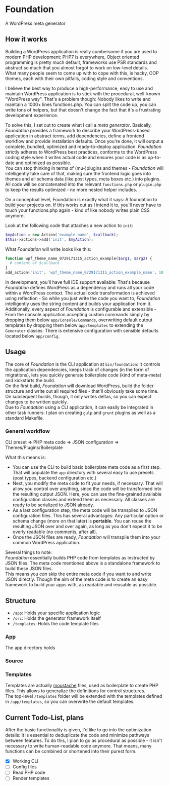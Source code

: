 # Foundation
A WordPress meta generator

## How it works
Building a WordPress application is really cumbersome if you are used to modern PHP development: PHP7 is everywhere, Object oriented programming is pretty much default, frameworks use PSR standards and abstract so much that you almost forgot to work on low-level details.  
What many people seem to come up with to cope with this, is hacky, OOP themes, each with their own pitfalls, coding style and conventions.  

I believe the best way to produce a high-performance, easy to use and maintain WordPress application is to stick with the procedural, well-known "WordPress way". That's a problem though: Nobody likes to write and maintain a 1000+ lines functions.php. You can split the code up, you can write tons of helpers, but that doesn't change the fact that it's a frustrating development experience.

To solve this, I set out to create what I call a *meta generator*. Basically, *Foundation* provides a framework to describe your WordPress-based application in abstract terms, add dependencies, define a frontend workflow and provide installation defaults. Once you're done, it will output a complete, bundled, optimized and ready-to-deploy application. *Foundation* strictly adheres to WordPress best practices, conforms to the WordPress coding style when it writes actual code and ensures your code is as up-to-date and optimized as possible.  
You can stop thinking in terms of (mu-)plugins and themes - *Foundation* will intelligently take care of that, making sure the frontend logic goes into themes and all schema data (like post types, meta boxes etc.) into plugins.  
All code will be concatenated into the relevant `functions.php` or `plugin.php` to keep the results optimized - no more nested helper includes.

On a conceptual level, Foundation is exactly what it says: A foundation to build your projects on. If this works out as I intend it to, you'll never have to touch your functions.php again - kind of like nobody writes plain CSS anymore.

Look at the following code that attaches a new action to `init`:

````php
$myAction = new Action('example name', $callback);
$this->actions->add('init', $myAction);
````

What *Foundation* will write looks like this:

````php
function wpf_theme_name_0729171315_action_example($arg1, $arg2) {
  # content of $callback
}
add_action('init', 'wpf_theme_name_0729171315_action_example_name', 10, 2);
````

In development, you'll have full IDE support available: That's because *Foundation* defines WordPress as a dependency and runs all your code within a WordPress context. The actual code transformation is achieved using reflection - So while you just write the code you want to, *Foundation* intelligently uses the string content and builds your application from it.  
Additionally, every aspect of *Foundation* is configurable and extensible - From the console application accepting custom commands simply by dropping them below `app/Console/Commands`, overwriting default output templates by dropping them below `app/templates` to extending the `Generator` classes. There is extensive configuration with sensible defaults located below `app/config`.


## Usage
The core of *Foundation* is the CLI application at `bin/foundation`: It controls the application dependencies, keeps track of changes (in the form of migrations), lets you quickly generate boilerplate code (kind of meta-meta) and kickstarts the build.  
On the first build, *Foundation* will download WordPress, build the folder structure and write out all required files - that'll obviously take some time. On subsequent builds, though, it only writes deltas, so you can expect changes to be written quickly.  
Due to *Foundation* using a CLI application, it can easily be integrated in other task runners: I plan on creating `gulp` and `grunt` plugins as well as a standard Makefile.

### General workflow
CLI preset => PHP meta code => JSON configuration => Themes/Plugins/Boilerplate

What this means is:
 - You can use the CLI to build basic boilerplate meta code as a first step. That will populate the `app` directory with several easy to use presets (post types, backend configuration etc.)
 - Next, you modify the meta code to fit your needs, if necessary. That will allow you control over anything, since the
   code will be transformed into the resulting output JSON. Here, you can use the fine-grained available configuration
   classes and extend them as necessary. All classes are ready to be serialized to JSON already.
 - As a last configuration step, the meta code will be transpiled to JSON configuration files. This has several
   advantages: Any particular option or schema change (more on that later) is **portable**. You can reuse the resulting
   JSON over and over again, as long as you don't expect it to be overly readable (no comments, after all).
 - Once the JSON files are ready, *Foundation* will transpile them into your common WordPress application.
 
Several things to note:  
*Foundation* essentially builds PHP code from templates as instructed by JSON files. The meta code mentioned above is a standalone framework to build these JSON files.  
This means you *can* skip the entire meta code if you want to and write JSON directly. Though the aim of the meta code is to create an easy framework to build your apps with, as readable and reusable as possible.

## Structure
 - `/app`: Holds your specific application logic
 - `/src`: Holds the generator framework itself
 - `/templates`: Holds the code template files 

### App
The app directory holds 

### Source

### Templates
Templates are actually [moustache](https://github.com/bobthecow/mustache.php) files, used as boilerplate to create PHP files. This allows to generalize the definitions for control structures.  
The top-level `/templates` folder will be extended with the templates defined in `/app/templates`, so you can overwrite the default templates.

## Current Todo-List, plans
After the basic functionality is given, I'd like to go into the optimization details: It is essential to deduplicate the code and minimize pathways between features. To do this, I plan to go as procedural as possible - it isn't necessary to write human-readable code anymore. That means, many functions can be combined or shortened into their purest form.

- [x] Working CLI
- [ ] Config files
- [ ] Read PHP code
- [ ] Render templates

